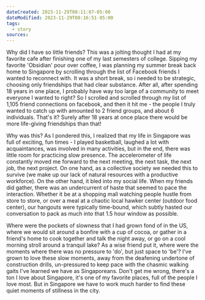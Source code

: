 ```yaml
---
dateCreated: 2023-11-29T08:11:07-05:00
dateModified: 2023-11-29T08:16:51-05:00
tags:
  - story
sources: 
---
```


Why did I have so little friends? This was a jolting thought I had at my favorite cafe after finishing one of my last semesters of college. Sipping my favorite 'Obsidian' pour over coffee, I was planning my summer break back home to Singapore by scrolling through the list of Facebook friends I wanted to reconnect with. It was a short break, so i needed to be strategic, choosing only friendships that had clear substance. After all, after spending 18 years in one place, I probably have way too large of a community to meet everyone I wanted to right? So I scrolled and scrolled through my list of 1,105 friend connections on facebook, and then it hit me - the people I truly wanted to catch up with amounted to 2 friend groups, and about 6 individuals. That's it? Surely after 18 years at once place there would be more life-giving friendships than that!

Why was this? As I pondered this, I realized that my life in Singapore was full of exciting, fun times - I played basketball, laughed a lot with acquaintances, was involved in many activities, but in the end, there was little room for practicing slow presence. The accelerometer of life constantly moved me forward to the next meeting, the next task, the next job, the next project. On one hand, as a collective society we needed this to survive (we make up our lack of natural resources with a productive workforce). On the other hand, it bled into my social life. When my friends did gather, there was an undercurrent of haste that seemed to pace the interaction. Whether it be at a shopping mall watching people hustle from store to store, or over a meal at a chaotic local hawker center (outdoor food center), our hangouts were typically time-bound, which subtly hasted our conversation to pack as much into that 1.5 hour window as possible.

Where were the pockets of slowness that I had grown fond of in the US, where we would sit around a bonfire with a cup of cocoa, or gather in a friend's home to cook together and talk the night away, or go on a cool morning stroll around a tranquil lake? As a wise friend put it, where were the moments where there was no pressure to 'do', but just space to 'be'? I've grown to love these slow moments, away from the deafening undertone of construction drills, un-pressured to keep pace with the chasmic walking gaits I've learned we have as Singaporeans. Don't get me wrong, there's a ton I love about Singapore, it's one of my favorite places, full of the people I love most. But in Singapore we have to work much harder to find these quiet moments of stillness in the city. 